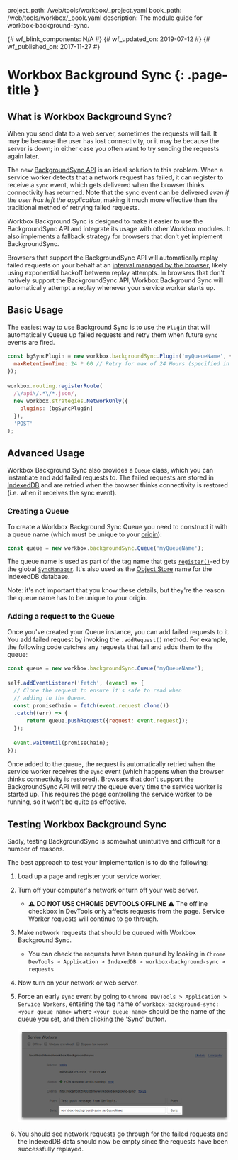 project_path: /web/tools/workbox/_project.yaml
book_path: /web/tools/workbox/_book.yaml
description: The module guide for workbox-background-sync.

{# wf_blink_components: N/A #}
{# wf_updated_on: 2019-07-12 #}
{# wf_published_on: 2017-11-27 #}

# Workbox Background Sync {: .page-title }

## What is Workbox Background Sync?

When you send data to a web server, sometimes the requests will fail. It
may be because the user has lost connectivity, or it may be because the
server is down; in either case you often want to try sending the requests
again later.

The new [BackgroundSync API](https://wicg.github.io/BackgroundSync/spec/)
is an ideal solution to this problem. When a service worker detects that a
network request has failed, it can register to receive a `sync` event,
which gets delivered when the browser thinks connectivity has returned.
Note that the sync event can be delivered *even if the user has left the
application*, making it much more effective than the traditional method of
retrying failed requests.

Workbox Background Sync is designed to make it easier to use the
BackgroundSync API and integrate its usage with other Workbox modules. It
also implements a fallback strategy for browsers that don't yet implement
BackgroundSync.

Browsers that support the BackgroundSync API will automatically replay failed
requests on your behalf at an
[interval managed by the browser](/web/updates/2015/12/background-sync#how_to_request_a_background_sync),
likely using exponential backoff between replay attempts. In browsers that
don't natively support the BackgroundSync API, Workbox Background Sync will
automatically attempt a replay whenever your service worker starts up.

## Basic Usage

The easiest way to use Background Sync is to use the `Plugin` that will
automatically Queue up failed requests and retry them when  future `sync`
events are fired.

```javascript
const bgSyncPlugin = new workbox.backgroundSync.Plugin('myQueueName', {
  maxRetentionTime: 24 * 60 // Retry for max of 24 Hours (specified in minutes)
});

workbox.routing.registerRoute(
  /\/api\/.*\/*.json/,
  new workbox.strategies.NetworkOnly({
    plugins: [bgSyncPlugin]
  }),
  'POST'
);
```

## Advanced Usage

Workbox Background Sync also provides a `Queue` class, which you can
instantiate and add failed requests to. The failed requests are stored
in [IndexedDB](https://developer.mozilla.org/en-US/docs/Web/API/IndexedDB_API)
and are retried when the browser thinks connectivity is restored (i.e.
when it receives the sync event).

### Creating a Queue

To create a Workbox Background Sync Queue you need to construct it with
 a queue name (which must be unique to your
[origin](https://developer.mozilla.org/en-US/docs/Web/Security/Same-origin_policy#Definition_of_an_origin)):

```js
const queue = new workbox.backgroundSync.Queue('myQueueName');
```

The queue name is used as part of the tag name that gets
[`register()`](https://wicg.github.io/BackgroundSync/spec/#dom-syncmanager-register)-ed
by the global
[`SyncManager`](https://wicg.github.io/BackgroundSync/spec/#sync-manager-interface). It's
also used as the
[Object Store](https://developer.mozilla.org/en-US/docs/Web/API/IDBObjectStore) name for
the IndexedDB database.

Note: it's not important that you know these details, but they're the reason
the queue name has to be unique to your origin.

### Adding a request to the Queue

Once you've created your Queue instance, you can add failed requests to it.
You add failed request by invoking the `.addRequest()` method. For example,
the following code catches any requests that fail and adds them to the queue:

```js
const queue = new workbox.backgroundSync.Queue('myQueueName');

self.addEventListener('fetch', (event) => {
  // Clone the request to ensure it's safe to read when
  // adding to the Queue.
  const promiseChain = fetch(event.request.clone())
  .catch((err) => {
      return queue.pushRequest({request: event.request});
  });

  event.waitUntil(promiseChain);
});
```

Once added to the queue, the request is automatically retried when the
service worker receives the `sync` event (which happens when the browser
thinks connectivity is restored). Browsers that don't support the
BackgroundSync API will retry the queue every time the service worker is
started up. This requires the page controlling the service worker to be
running, so it won't be quite as effective.

## Testing Workbox Background Sync

Sadly, testing BackgroundSync is somewhat unintuitive and difficult
for a number of reasons.

The best approach to test your implementation is to do the following:

1. Load up a page and register your service worker.
1. Turn off your computer's network or turn off your web server.
    - ⚠️ **DO NOT USE CHROME DEVTOOLS OFFLINE** ⚠️ The offline checkbox in
    DevTools only affects requests from the page. Service Worker requests
    will continue to go through.
1. Make network requests that should be queued with Workbox Background Sync.
    - You can check the requests have been queued by looking in
    `Chrome DevTools > Application > IndexedDB > workbox-background-sync > requests`
1. Now turn on your network or web server.
1. Force an early `sync` event by going to
  `Chrome DevTools > Application > Service Workers`, entering the tag name of
  `workbox-background-sync:<your queue name>` where `<your queue name>` should be
  the name of the queue you set, and then clicking the 'Sync' button.

    ![Example of Sync button in Chrome DevTools](../images/modules/workbox-background-sync/devtools-sync.png)

1. You should see network requests go through for the failed requests and
  the IndexedDB data should now be empty since the requests have been
  successfully replayed.
